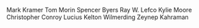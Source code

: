 Mark Kramer
Tom Morin
Spencer Byers
Ray W. Lefco
Kylie Moore
Christopher Conroy
Lucius Kelton Wilmerding
Zeynep Kahraman
